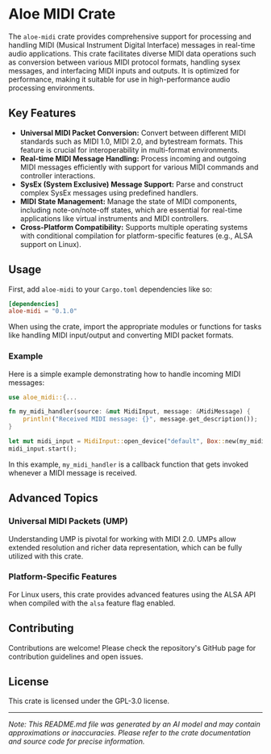 # Aloe MIDI Crate

The `aloe-midi` crate provides comprehensive support for processing and handling MIDI (Musical Instrument Digital Interface) messages in real-time audio applications. This crate facilitates diverse MIDI data operations such as conversion between various MIDI protocol formats, handling sysex messages, and interfacing MIDI inputs and outputs. It is optimized for performance, making it suitable for use in high-performance audio processing environments.

## Key Features

- **Universal MIDI Packet Conversion:** Convert between different MIDI standards such as MIDI 1.0, MIDI 2.0, and bytestream formats. This feature is crucial for interoperability in multi-format environments.
- **Real-time MIDI Message Handling:** Process incoming and outgoing MIDI messages efficiently with support for various MIDI commands and controller interactions.
- **SysEx (System Exclusive) Message Support:** Parse and construct complex SysEx messages using predefined handlers.
- **MIDI State Management:** Manage the state of MIDI components, including note-on/note-off states, which are essential for real-time applications like virtual instruments and MIDI controllers.
- **Cross-Platform Compatibility:** Supports multiple operating systems with conditional compilation for platform-specific features (e.g., ALSA support on Linux).

## Usage

First, add `aloe-midi` to your `Cargo.toml` dependencies like so:

```toml
[dependencies]
aloe-midi = "0.1.0"
```

When using the crate, import the appropriate modules or functions for tasks like handling MIDI input/output and converting MIDI packet formats.

### Example

Here is a simple example demonstrating how to handle incoming MIDI messages:

```rust
use aloe_midi::{...

fn my_midi_handler(source: &mut MidiInput, message: &MidiMessage) {
    println!("Received MIDI message: {}", message.get_description());
}

let mut midi_input = MidiInput::open_device("default", Box::new(my_midi_handler)).expect("Failed to open MIDI input");
midi_input.start();
```

In this example, `my_midi_handler` is a callback function that gets invoked whenever a MIDI message is received.

## Advanced Topics

### Universal MIDI Packets (UMP)

Understanding UMP is pivotal for working with MIDI 2.0. UMPs allow extended resolution and richer data representation, which can be fully utilized with this crate.

### Platform-Specific Features

For Linux users, this crate provides advanced features using the ALSA API when compiled with the `alsa` feature flag enabled.

## Contributing

Contributions are welcome! Please check the repository's GitHub page for contribution guidelines and open issues.

## License

This crate is licensed under the GPL-3.0 license.

---

*Note: This README.md file was generated by an AI model and may contain approximations or inaccuracies. Please refer to the crate documentation and source code for precise information.*
